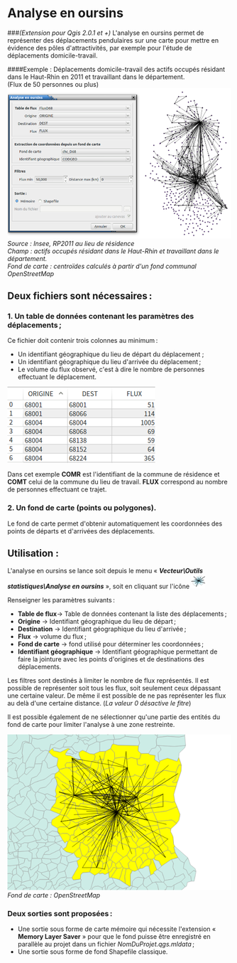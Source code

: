 # Analyse en oursins
###_(Extension pour Qgis 2.0.1 et +)_
L'analyse en oursins permet de représenter des déplacements pendulaires sur une carte pour mettre en évidence des pôles d'attractivités, par exemple pour l'étude de déplacements domicile-travail. 

####Exemple : Déplacements domicile-travail des actifs occupés résidant dans le Haut-Rhin en 2011 et travaillant dans le département.<br>
(Flux de 50 personnes ou plus)
![](https://raw.githubusercontent.com/LCacheux68224/ImagesForDoc/master/Oursins/oursin1.png)
_Source : Insee, RP2011 au lieu de résidence_<br>
_Champ : actifs occupés résidant dans le Haut-Rhin et travaillant dans le département._<br>
_Fond de carte : centroïdes calculés à partir d'un fond communal OpenStreetMap_

## Deux fichiers sont nécessaires :
### 1. Un table de données contenant les paramètres des déplacements ;
Ce fichier doit contenir trois colonnes au minimum :
* Un identifiant géographique du lieu de départ du déplacement ;
* Un identifiant géographique du lieu d'arrivée du déplacement ;
* Le volume du flux observé, c'est à dire le nombre de personnes effectuant le déplacement.

![](https://raw.githubusercontent.com/LCacheux68224/ImagesForDoc/master/Oursins/Table.png)

Dans cet exemple **COMR** est l'identifiant de la commune de résidence et **COMT** celui de la commune du lieu de travail. **FLUX** correspond au nombre de personnes effectuant ce trajet.

### 2. Un fond de carte (points ou polygones).
Le fond de carte permet d'obtenir automatiquement les coordonnées des points de départs et d'arrivées des déplacements.

## Utilisation : 
L'analyse en oursins se lance soit depuis le menu « **_Vecteur\Outils statistiques\Analyse en oursins_** »,
soit en cliquant sur l'icône
![](https://raw.githubusercontent.com/LCacheux68224/ImagesForDoc/master/Oursins/oursins.png)

Renseigner les paramètres suivants :
* **Table de flux**-> Table de données contenant la liste des déplacements ;
* **Origine** -> Identifiant géographique du lieu de départ ;
* **Destination** -> Identifiant géographique du lieu d'arrivée ;
* **Flux** -> volume du flux ;
* **Fond de carte** -> fond utilisé pour déterminer les coordonnées ;
* **Identifiant géographique** -> Identifiant géographique permettant de faire la jointure avec les points d'origines et de destinations des déplacements.

Les filtres sont destinés à limiter le nombre de flux représentés. Il est possible de représenter soit tous les flux, soit seulement ceux dépassant une certaine valeur. De même il est possible de ne pas représenter les flux au delà d'une certaine distance. (_La valeur 0 désactive le fitre_) 

Il est possible également de ne sélectionner qu'une partie des entités du fond de carte pour limiter l'analyse à une zone restreinte.

![](https://raw.githubusercontent.com/LCacheux68224/ImagesForDoc/master/Oursins/oursin3.png)<br>
_Fond de carte : OpenStreetMap_

### Deux sorties sont proposées : 
* Une sortie sous forme de carte mémoire qui nécessite l'extension « **Memory Layer Saver** » pour que le fond puisse être enregistré en parallèle au projet dans un fichier _NomDuProjet.qgs.mldata_ ;
* Une sortie sous forme de fond Shapefile classique.









  


